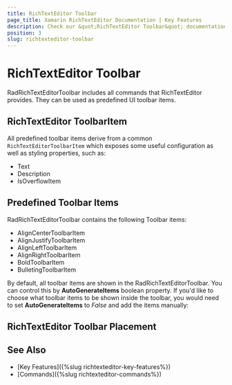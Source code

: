 ```yaml
---
title: RichTextEditor Toolbar
page_title: Xamarin RichTextEditor Documentation | Key Features
description: Check our &quot;RichTextEditor Toolbar&quot; documentation article for Telerik RichTextEditor for Xamarin control.
position: 3
slug: richtexteditor-toolbar
---
```


# RichTextEditor Toolbar

RadRichTextEditorToolbar includes all commands that RichTextEditor provides. They can be used as predefined UI toolbar items.

## RichTextEditor ToolbarItem

All predefined toolbar items derive from a common <code>RichTextEditorToolbarItem</code> which exposes some useful configuration as well as styling properties, such as:

* Text
* Description
* IsOverflowItem

## Predefined Toolbar Items

RadRichTextEditorToolbar contains the following Toolbar items:

* AlignCenterToolbarItem
* AlignJustifyToolbarItem
* AlignLeftToolbarItem
* AlignRightToolbarItem
* BoldToolbarItem
* BulletingToolbarItem

By default, all toolbar items are shown in the RadRichTextEditorToolbar. You can control this by **AutoGenerateItems** boolean property. If you'd like to choose what toolbar items to be shown inside the toolbar, you would need to set **AutoGenerateItems** to *False* and add the items manually:

<snippet id='richtexteditor-toolbar-xaml' />

## RichTextEditor Toolbar Placement

## See Also

- [Key Features]({%slug richtexteditor-key-features%})
- [Commands]({%slug richtexteditor-commands%})
